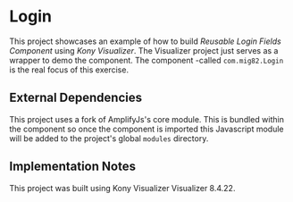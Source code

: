 # Login

This project showcases an example of how to build *Reusable Login Fields
Component* using *Kony Visualizer*. The Visualizer project just serves as a
wrapper to demo the component. The component -called
`com.mig82.Login` is the real focus of this exercise.

## External Dependencies

This project uses a fork of AmplifyJs's core module. This is bundled within the component
so once the component is imported this Javascript module will be added to the
project's global `modules` directory.

## Implementation Notes

This project was built using Kony Visualizer Visualizer 8.4.22.
